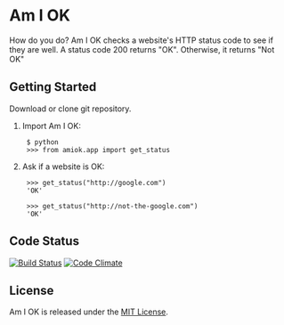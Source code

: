 # Am I OK

How do you do? Am I OK checks a website's HTTP status code to see if they are well. A status code 200 returns "OK". Otherwise, it returns "Not OK"

## Getting Started

Download or clone git repository.

1. Import Am I OK:

        $ python
        >>> from amiok.app import get_status

2. Ask if a website is OK:

        >>> get_status("http://google.com")
        'OK'

        >>> get_status("http://not-the-google.com")
        'OK'

## Code Status

[![Build Status](https://travis-ci.org/Cloudplement/amiok.svg?branch=master)](https://travis-ci.org/Cloudplement/amiok) [![Code Climate](https://codeclimate.com/github/Cloudplement/amiok/badges/gpa.svg)](https://codeclimate.com/github/Cloudplement/amiok)

## License

Am I OK is released under the [MIT License](http://www.opensource.org/licenses/MIT).

